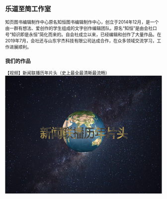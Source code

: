 ## 乐道至简工作室

知页图书编辑制作中心原名知恒图书编辑制作中心，创立于2014年12月，是一个由一群有想法、爱创作的学生组成的文字创作编辑团队。原名“知恒”是由会社口号“知识即是永恒”简化而来的。自会社成立以来，已经编辑和创作了大量作品。在2019年7月，会社还与山东宇杰科技有限公司达成合作，在众多领域交流学习，工作进展顺利。

### 我们的作品

【视频】新闻联播历年片头（史上最全最清晰最流畅）
![](images/xinwen.png)